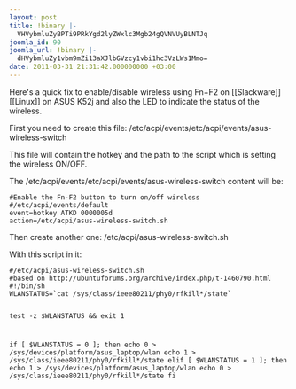 ```yaml
---
layout: post
title: !binary |-
  VHVybmluZyBPTi9PRkYgd2lyZWxlc3Mgb24gQVNVUyBLNTJq
joomla_id: 90
joomla_url: !binary |-
  dHVybmluZy1vbm9mZi13aXJlbGVzcy1vbi1hc3VzLWs1Mmo=
date: 2011-03-31 21:31:42.000000000 +03:00
---
```

<p>Here's a quick fix to enable/disable wireless using Fn+F2 on [[Slackware]] [[Linux]] on ASUS K52j and also the LED to indicate the status of the wireless.</p>
<p>First you need to create this file: /etc/acpi/events/etc/acpi/events/asus-wireless-switch</p>
<p>This file will contain the hotkey and the path to the script which is setting the wireless ON/OFF.</p>
<p>The /etc/acpi/events/etc/acpi/events/asus-wireless-switch content will be:

</p>
<pre><code>#Enable the Fn-F2 button to turn on/off wireless
#/etc/acpi/events/default
event=hotkey ATKD 0000005d
action=/etc/acpi/asus-wireless-switch.sh</code></pre>

<p>Then create another one: /etc/acpi/asus-wireless-switch.sh</p>

<p>With this script in it:</p>
<pre><code>#/etc/acpi/asus-wireless-switch.sh
#based on http://ubuntuforums.org/archive/index.php/t-1460790.html
#!/bin/sh
WLANSTATUS=`cat /sys/class/ieee80211/phy0/rfkill*/state`

test -z $WLANSTATUS && exit 1

if [ $WLANSTATUS = 0 ]; then
        echo 0 > /sys/devices/platform/asus_laptop/wlan
        echo 1 > /sys/class/ieee80211/phy0/rfkill*/state
elif [ $WLANSTATUS = 1 ]; then
        echo 1 > /sys/devices/platform/asus_laptop/wlan
        echo 0 > /sys/class/ieee80211/phy0/rfkill*/state
fi

</code></pre>
